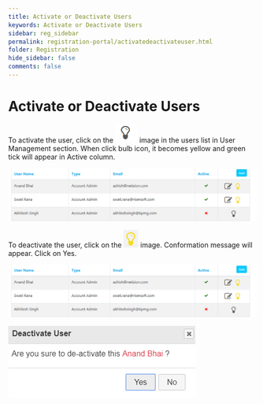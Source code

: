 ```yaml
---
title: Activate or Deactivate Users
keywords: Activate or Deactivate Users
sidebar: reg_sidebar
permalink: registration-portal/activatedeactivateuser.html
folder: Registration
hide_sidebar: false
comments: false
---
```


# Activate or Deactivate Users

To activate the user, click on the ![](images/20_1.png) image in the users list in User Management section. When click bulb icon, it becomes yellow and green tick will appear in Active column.

![](images/21.png)

 To deactivate the user, click on the ![](images/21_1.png) image. Conformation message will appear. Click on Yes.

![](images/22.png)

![](images/23.png)
